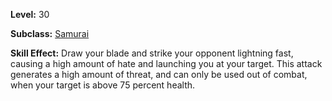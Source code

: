 <!-- TITLE: Skill: Nukitsuke -->

**Level:** 30

**Subclass:** [Samurai](samurai)

**Skill Effect:** Draw your blade and strike your opponent lightning fast, causing a high amount of hate and launching you at your target.  This attack generates a high amount of threat, and can only be used out of combat, when your target is above 75 percent health.